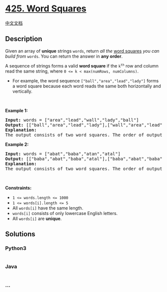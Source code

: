 # [425. Word Squares](https://leetcode.com/problems/word-squares)

[中文文档](/solution/0400-0499/0425.Word%20Squares/README.md)

## Description

<p>Given an array of <strong>unique</strong> strings <code>words</code>, return <em>all the</em> <a href="https://en.wikipedia.org/wiki/Word_square" target="_blank">word squares</a> <em>you can build from</em> <code>words</code>. You can return the answer in <strong>any order</strong>.</p>

<p>A sequence of strings forms a valid <strong>word square</strong> if the <code>k<sup>th</sup></code> row and column read the same string, where <code>0 &lt;= k &lt; max(numRows, numColumns)</code>.</p>

<ul>
	<li>For example, the word sequence <code>[&quot;ball&quot;,&quot;area&quot;,&quot;lead&quot;,&quot;lady&quot;]</code> forms a word square because each word reads the same both horizontally and vertically.</li>
</ul>

<p>&nbsp;</p>
<p><strong>Example 1:</strong></p>

<pre>
<strong>Input:</strong> words = [&quot;area&quot;,&quot;lead&quot;,&quot;wall&quot;,&quot;lady&quot;,&quot;ball&quot;]
<strong>Output:</strong> [[&quot;ball&quot;,&quot;area&quot;,&quot;lead&quot;,&quot;lady&quot;],[&quot;wall&quot;,&quot;area&quot;,&quot;lead&quot;,&quot;lady&quot;]]
<strong>Explanation:</strong>
The output consists of two word squares. The order of output does not matter (just the order of words in each word square matters).
</pre>

<p><strong>Example 2:</strong></p>

<pre>
<strong>Input:</strong> words = [&quot;abat&quot;,&quot;baba&quot;,&quot;atan&quot;,&quot;atal&quot;]
<strong>Output:</strong> [[&quot;baba&quot;,&quot;abat&quot;,&quot;baba&quot;,&quot;atal&quot;],[&quot;baba&quot;,&quot;abat&quot;,&quot;baba&quot;,&quot;atan&quot;]]
<strong>Explanation:</strong>
The output consists of two word squares. The order of output does not matter (just the order of words in each word square matters).
</pre>

<p>&nbsp;</p>
<p><strong>Constraints:</strong></p>

<ul>
	<li><code>1 &lt;= words.length &lt;= 1000</code></li>
	<li><code>1 &lt;= words[i].length &lt;= 5</code></li>
	<li>All <code>words[i]</code> have the same length.</li>
	<li><code>words[i]</code> consists of only lowercase English letters.</li>
	<li>All <code>words[i]</code> are <strong>unique</strong>.</li>
</ul>


## Solutions

<!-- tabs:start -->

### **Python3**

```python

```

### **Java**

```java

```

### **...**

```

```

<!-- tabs:end -->
